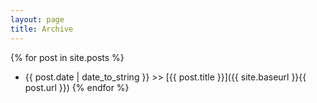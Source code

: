 ```yaml
---
layout: page
title: Archive
---
```


{% for post in site.posts %}
* {{ post.date | date_to_string }} >> [{{ post.title }}]({{ site.baseurl }}{{ post.url }})
{% endfor %}

